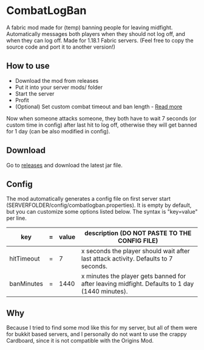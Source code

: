 # CombatLogBan
A fabric mod made for (temp) banning people for leaving midfight. Automatically messages both players when they should not log off, and when they can log off.
Made for 1.18.1 Fabric servers. (Feel free to copy the source code and port it to another version!)

## How to use
- Download the mod from releases
- Put it into your server mods/ folder
- Start the server
- Profit
- (Optional) Set custom combat timeout and ban length - [Read more](#Config)

Now when someone attacks someone, they both have to wait 7 seconds (or custom time in config) after last hit to log off, otherwise they will get banned for 1 day (can be also modified in config).

## Download
Go to [releases](https://github.com/SansSerif1/OriginEnforcer/releases) and download the latest jar file.

## Config
The mod automatically generates a config file on first server start (SERVERFOLDER/config/combatlogban.properties). It is empty by default, but you can customize some options listed below. The syntax is "key=value" per line.

| key        | = | value | description (DO NOT PASTE TO THE CONFIG FILE)                                                  |
|------------|---|-------|------------------------------------------------------------------------------------------------|
| hitTimeout | = | 7     | x seconds the player should wait after last attack activity. Defaults to 7 seconds.            |
| banMinutes | = | 1440  | x minutes the player gets banned for after leaving midfight. Defaults to 1 day (1440 minutes). |

## Why
Because I tried to find some mod like this for my server, but all of them were for bukkit based servers, and I personally do not want to use the crappy Cardboard, since it is not compatible with the Origins Mod.

